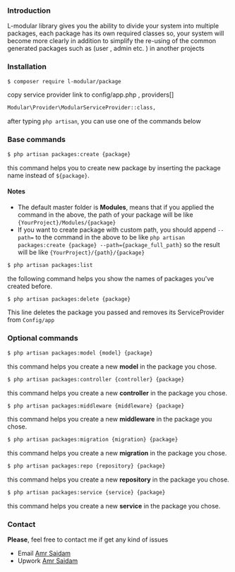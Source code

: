 ### Introduction
L-modular library gives you the ability to divide your system into multiple packages,
each package has its own required classes
so, your system will become more clearly
in addition to simplify the re-using of the common generated packages such as (user , admin etc. ) in another projects

### Installation

```sh
$ composer require l-modular/package
```
copy service provider link to config/app.php , providers[]

```sh
Modular\Provider\ModularServiceProvider::class,
```
after typing `php artisan`, you can use one of the commands below 
### Base commands
```sh
$ php artisan packages:create {package}
```
this command helps you to create new package by inserting the package name instead  of 
`${package}`.<br/>
#### Notes
- The default master folder is **Modules**, means that if you applied the command in the above, 
the path of your package will be like `{YourProject}/Modules/{package}`
- If you want to create package with custom path, you should append `--path=` to the command in the above
to be like `php artisan packages:create {package} --path={package_full_path}` so the result 
will be like `{YourProject}/{path}/{package}`
```sh
$ php artisan packages:list 
```
the following command helps you show the names of packages you've created before.
```sh
$ php artisan packages:delete {package}
```
This line deletes the package you passed and removes its ServiceProvider from `Config/app`
 
 ### Optional commands
 ```sh
 $ php artisan packages:model {model} {package}
 ```
 this command helps you create a new **model** in the package you chose.
  ```sh
  $ php artisan packages:controller {controller} {package}
  ```
  this command helps you create a new **controller** in the package you chose.
   ```sh
   $ php artisan packages:middleware {middleware} {package}
   ```
   this command helps you create a new **middleware** in the package you chose.
   ```sh
   $ php artisan packages:migration {migration} {package}
   ```
   this command helps you create a new **migration** in the package you chose.
   ```sh
   $ php artisan packages:repo {repository} {package}
   ```
   this command helps you create a new **repository** in the package you chose.
   ```sh
   $ php artisan packages:service {service} {package}
   ```
   this command helps you create a new **service** in the package you chose.
   
### Contact 
**Please**, feel free to contact me if get any kind of issues
 - Email [Amr Saidam](mailto:amr.saidam.94@gmail.com)
 - Upwork [Amr Saidam](https://www.upwork.com/freelancers/~01b9c72b9a4f1f9cfd)
 